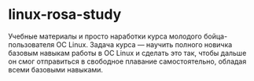 # linux-rosa-study
Учебные материалы и просто наработки курса молодого бойца-пользователя ОС Linux. Задача курса — научить полного новичка базовым навыкам работы в ОС Linux и сделать это так, чтобы дальше он смог отправиться в свободное плавание самостоятельно, обладая всеми базовыми навыками.
